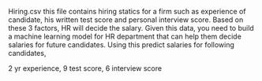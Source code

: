 Hiring.csv this file contains hiring statics for a firm such as experience of candidate, his written test score and personal interview score. 
Based on these 3 factors, HR will decide the salary. 
Given this data, you need to build a machine learning model for HR department that can help them decide salaries for future candidates.
Using this predict salaries for following candidates,

2 yr experience, 9 test score, 6 interview score
